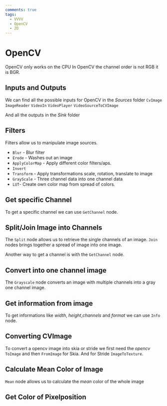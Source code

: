 ```yaml
---
comments: true
tags:
  - VVVV
  - OpenCV
  - 2D
---
```

# OpenCV
OpenCV only works on the CPU
In OpenCV the channel order is not RGB it is BGR.

## Inputs and Outputs
We can find all the possible inputs for OpenCV in the *Sources* folder
`CvImage`
`ImageReader`
`VideoIn`
`VideoPlayer`
`VideoSourceToCVImage`

And all the outputs in the *Sink* folder


## Filters
Filters allow us to manipulate image sources.
- `Blur` - Blur filter
- `Erode` - Washes out an image
- `ApplyColorMap` - Apply different color filters/aps.
- `Invert`
- `Transform` - Apply transformations scale, rotation, translate to image
- `GrayScale` - Three channel data into one channel data
- `LUT`- Create own color map from spread of colors.

## Get specific Channel
To get a specific channel we can use `GetChannel` node.

## Split/Join Image into Channels
The `Split` node allows us to retrieve the single channels of an image.
`Join` nodes brings together a spread of image into one image.

Another way to get a channel is with the `GetChannel` node.
## Convert into one channel image
The `Grayscale` node converts an image with multiple channels into a gray one channel image.

## Get information from image
To get informations like *width*, *height*,*channels* and *format* we can use `Info` node.

## Converting CVImage
To convert a opencv image into skia or stride we first need the *opencv*
`ToImage` and then `FromImage` for Skia. And for Stride `ImageToTexture`.

## Calculate Mean Color of Image
`Mean` node allows us to calculate the *mean* color of the whole image

## Get Color of Pixelposition
